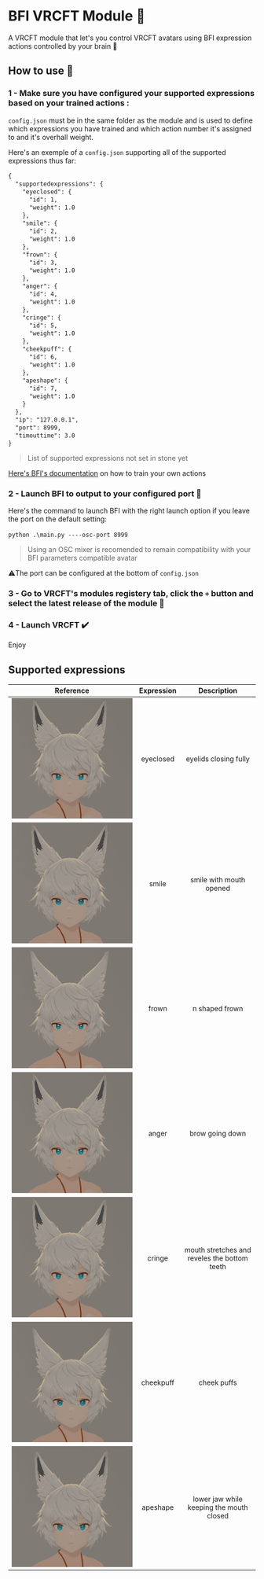 # BFI VRCFT Module 🧠

A VRCFT module that let's you control VRCFT avatars using BFI expression actions controlled by your brain 🧠

## How to use 🤔

### 1 - Make sure you have configured your supported expressions based on your trained actions :

`config.json` must be in the same folder as the module and is used to define which expressions you have trained and which action number it's assigned to and it's overhall weight.

Here's an exemple of a `config.json` supporting all of the supported expressions thus far:

```
{
  "supportedexpressions": {
    "eyeclosed": {
      "id": 1,
      "weight": 1.0
    },
    "smile": {
      "id": 2,
      "weight": 1.0
    },
    "frown": {
      "id": 3,
      "weight": 1.0
    },
    "anger": {
      "id": 4,
      "weight": 1.0
    },
    "cringe": {
      "id": 5,
      "weight": 1.0
    },
    "cheekpuff": {
      "id": 6,
      "weight": 1.0
    },
    "apeshape": {
      "id": 7,
      "weight": 1.0
    }
  },
  "ip": "127.0.0.1",
  "port": 8999,
  "timouttime": 3.0
}
```

>List of supported expressions not set in stone yet

[Here's BFI's documentation](https://github.com/ChilloutCharles/BrainFlowsIntoVRChat/wiki/Action-Classification-Instructions) on how to train your own actions

### 2 - Launch BFI to output to your configured port 💨

Here's the command to launch BFI with the right launch option if you leave the port on the default setting:

`python .\main.py ----osc-port 8999`

>Using an OSC mixer is recomended to remain compatibility with your BFI parameters compatible avatar

⚠️The port can be configured at the bottom of `config.json`

### 3 - Go to VRCFT's modules registery tab, click the `+` button and select the latest release of the module 📁


### 4 - Launch VRCFT ✔️

Enjoy

## Supported expressions


| Reference                                           | Expression          | Description                                               |
|:---:                                                | :-------------:     |    :-------------:                                        |
| <img src="demogifs/eyeclosed.gif" alt="eyeclosed"/> | eyeclosed           |  eyelids closing fully                                    |
| <img src="demogifs/smile.gif" alt="smile"/>         | smile               | smile with mouth opened                                   |
| <img src="demogifs/frown.gif" alt="frown"/>         | frown               | n shaped frown                                            |
| <img src="demogifs/anger.gif" alt="anger"/>         | anger               | brow going down                                           |
| <img src="demogifs/cringe.gif" alt="cringe"/>       | cringe              | mouth stretches and reveles the bottom teeth              |
| <img src="demogifs/cheekpuff.gif" alt="cheekpuff"/> | cheekpuff           | cheek puffs                                               |
| <img src="demogifs/apeshape.gif" alt="apeshape"/>   | apeshape            | lower jaw while keeping the mouth closed                  |